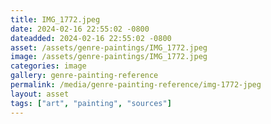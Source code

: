 ```yaml
---
title: IMG_1772.jpeg
date: 2024-02-16 22:55:02 -0800
dateadded: 2024-02-16 22:55:02 -0800
asset: /assets/genre-paintings/IMG_1772.jpeg
image: /assets/genre-paintings/IMG_1772.jpeg
categories: image
gallery: genre-painting-reference
permalink: /media/genre-painting-reference/img-1772-jpeg
layout: asset
tags: ["art", "painting", "sources"]
--- 
```

